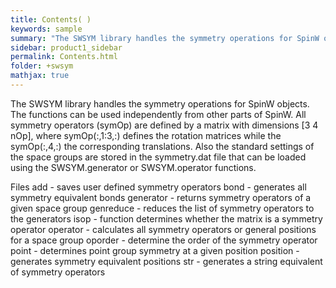 ```yaml
---
title: Contents( )
keywords: sample
summary: "The SWSYM library handles the symmetry operations for SpinW objects. The"
sidebar: product1_sidebar
permalink: Contents.html
folder: +swsym
mathjax: true
---
```

  The SWSYM library handles the symmetry operations for SpinW objects. The
  functions can be used independently from other parts of SpinW. All
  symmetry operators (symOp) are defined by a matrix with dimensions [3 4
  nOp], where symOp(:,1:3,:) defines the rotation matrices while the
  symOp(:,4,:) the corresponding translations. Also the standard settings
  of the space groups are stored in the symmetry.dat file that can be
  loaded using the SWSYM.generator or SWSYM.operator functions.
 
  Files
    add       - saves user defined symmetry operators
    bond      - generates all symmetry equivalent bonds
    generator - returns symmetry operators of a given space group
    genreduce - reduces the list of symmetry operators to the generators
    isop      - function determines whether the matrix is a symmetry operator
    operator  - calculates all symmetry operators or general positions for a space group
    oporder   - determine the order of the symmetry operator
    point     - determines point group symmetry at a given position
    position  - generates symmetry equivalent positions
    str       - generates a string equivalent of symmetry operators
